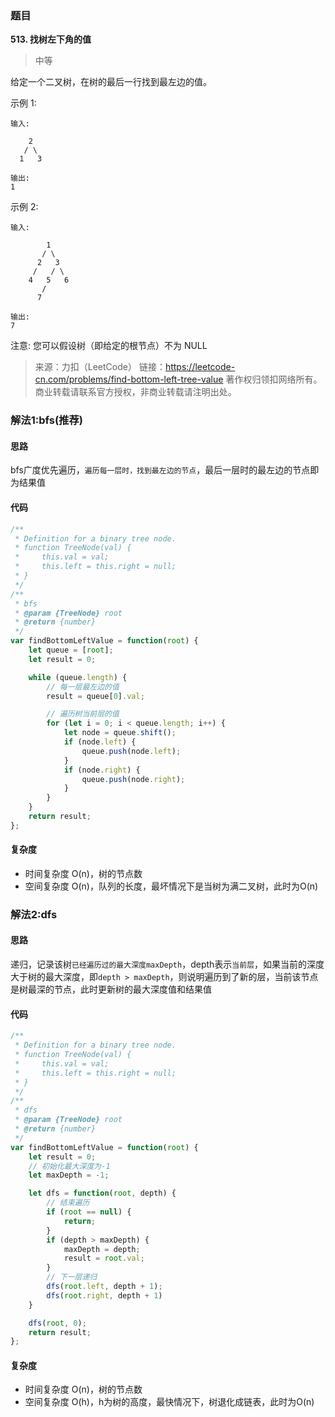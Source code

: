 ### 题目
**513. 找树左下角的值**
>中等

给定一个二叉树，在树的最后一行找到最左边的值。

示例 1:
```
输入:

    2
   / \
  1   3

输出:
1
```

示例 2:
```
输入:

        1
       / \
      2   3
     /   / \
    4   5   6
       /
      7

输出:
7
```

注意: 您可以假设树（即给定的根节点）不为 NULL

>来源：力扣（LeetCode）
链接：https://leetcode-cn.com/problems/find-bottom-left-tree-value
著作权归领扣网络所有。商业转载请联系官方授权，非商业转载请注明出处。

### 解法1:bfs(推荐)
#### 思路
bfs广度优先遍历，`遍历每一层时，找到最左边的节点`，最后一层时的最左边的节点即为结果值

#### 代码
```javascript
/**
 * Definition for a binary tree node.
 * function TreeNode(val) {
 *     this.val = val;
 *     this.left = this.right = null;
 * }
 */
/**
 * bfs
 * @param {TreeNode} root
 * @return {number}
 */
var findBottomLeftValue = function(root) {
    let queue = [root];
    let result = 0;

    while (queue.length) {
        // 每一层最左边的值
        result = queue[0].val;

        // 遍历树当前层的值
        for (let i = 0; i < queue.length; i++) {
            let node = queue.shift();
            if (node.left) {
                queue.push(node.left);
            }
            if (node.right) { 
                queue.push(node.right);
            }
        }
    }
    return result;
};
```
#### 复杂度
* 时间复杂度 O(n)，树的节点数
* 空间复杂度 O(n)，队列的长度，最坏情况下是当树为满二叉树，此时为O(n)

### 解法2:dfs
#### 思路
递归，记录该树`已经遍历过的最大深度maxDepth`，depth表示`当前层`，如果当前的深度大于树的最大深度，即`depth > maxDepth`，则说明遍历到了新的层，当前该节点是树最深的节点，此时更新树的最大深度值和结果值

#### 代码
```javascript
/**
 * Definition for a binary tree node.
 * function TreeNode(val) {
 *     this.val = val;
 *     this.left = this.right = null;
 * }
 */
/**
 * dfs
 * @param {TreeNode} root
 * @return {number}
 */
var findBottomLeftValue = function(root) {
    let result = 0;
    // 初始化最大深度为-1
    let maxDepth = -1;

    let dfs = function(root, depth) {
        // 结束遍历
        if (root == null) {
            return;
        }
        if (depth > maxDepth) {
            maxDepth = depth;
            result = root.val;
        }
        // 下一层递归
        dfs(root.left, depth + 1);
        dfs(root.right, depth + 1)
    }

    dfs(root, 0);
    return result;
};
```
#### 复杂度
* 时间复杂度 O(n)，树的节点数
* 空间复杂度 O(h)，h为树的高度，最快情况下，树退化成链表，此时为O(n)
